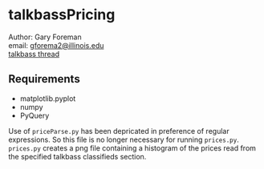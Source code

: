 talkbassPricing
===============

Author: Gary Foreman  
email: gforema2@illinois.edu  
[talkbass thread](http://www.talkbass.com/threads/price-distribution-tb-classifieds.1074921/)

Requirements
------------
- matplotlib.pyplot
- numpy
- PyQuery

Use of `priceParse.py` has been depricated in preference of regular expressions.
So this file is no longer necessary for running `prices.py`.
`prices.py` creates a png file containing a 
histogram of the prices read from the specified talkbass classifieds section.
